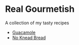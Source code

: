 # Real Gourmetish
A collection of my tasty recipes

* [Guacamole](recipes/guacamole.md)
* [No Knead Bread](recipes/No_Knead_Bread.md)
